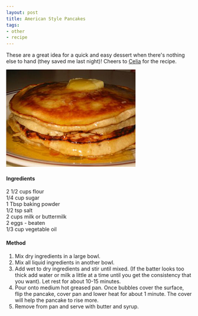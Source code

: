```yaml
---
layout: post
title: American Style Pancakes
tags:
- other
- recipe
---
```


These are a great idea for a quick and easy dessert when there's nothing else to hand (they saved me last
night)! Cheers to [Celia](http://desarapen.blogspot.com/2004/12/american-style-pancakes.html)
for the recipe.

<img src="/images/2007/pancake.jpg" alt="pancake.jpg" class="center border" />

#### Ingredients

2 1/2 cups flour<br />
1/4 cup sugar<br />
1 Tbsp baking powder<br />
1/2 tsp salt<br />
2 cups milk or buttermilk<br />
2 eggs - beaten<br />
1/3 cup vegetable oil

#### Method

1.	Mix dry ingredients in a large bowl.
2.	Mix all liquid ingredients in another bowl.
3.	Add wet to dry ingredients and stir until mixed. (If the batter looks too thick add water or milk a little at a time until you get the consistency that you want). Let rest for about 10-15 minutes.
4.	Pour onto medium hot greased pan. Once bubbles cover the surface, flip the pancake, cover pan and lower heat for about 1 minute. The cover will help the pancake to rise more.
5.	Remove from pan and serve with butter and syrup.
